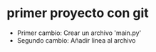 # primer proyecto con git

- Primer cambio: Crear un archivo 'main.py'
- Segundo cambio: Añadir linea al archivo
